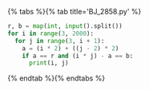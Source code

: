 {% tabs %}{% tab title='BJ_2858.py' %}

```py
r, b = map(int, input().split())
for i in range(3, 2000):
  for j in range(3, i + 1):
    a = (i * 2) + ((j - 2) * 2)
    if a == r and (i * j) - a == b:
      print(i, j)
```

{% endtab %}{% endtabs %}
